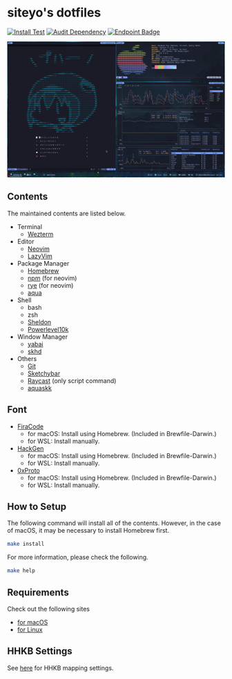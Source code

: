 # siteyo's dotfiles

[![Install Test](https://github.com/siteyo/dotfiles/actions/workflows/install-test.yml/badge.svg?branch=main)](https://github.com/siteyo/dotfiles/actions/workflows/install-test.yml)
[![Audit Dependency](https://github.com/siteyo/dotfiles/actions/workflows/audit-dependency.yml/badge.svg?branch=main)](https://github.com/siteyo/dotfiles/actions/workflows/audit-dependency.yml)
[![Endpoint Badge](https://img.shields.io/endpoint?url=https%3A%2F%2Fgist.githubusercontent.com%2Fsiteyo%2F093763e63c107ab23ebef0133c42e039%2Fraw%2Fvim-startuptime.json&style=flat)](https://github.com/siteyo/dotfiles/actions/workflows/nvim-startuptime.yml?query=branch%3Amain)

![macos-tiling](assets/macos/tiling.png)


## Contents

The maintained contents are listed below.

* Terminal
  * [Wezterm](https://wezfurlong.org/wezterm/index.html)
* Editor
  * [Neovim](https://neovim.io/)
  * [LazyVim](https://www.lazyvim.org/)
* Package Manager
  * [Homebrew](https://brew.sh/)
  * [npm](https://www.npmjs.com/) (for neovim)
  * [rye](https://github.com/astral-sh/rye) (for neovim)
  * [aqua](https://aquaproj.github.io/)
* Shell
  * bash
  * zsh
  * [Sheldon](https://github.com/rossmacarthur/sheldon)
  * [Powerlevel10k](https://github.com/romkatv/powerlevel10k)
* Window Manager
  * [yabai](https://github.com/koekeishiya/yabai)
  * [skhd](https://github.com/koekeishiya/skhd)
* Others
  * [Git](https://www.git-scm.com/)
  * [Sketchybar](https://felixkratz.github.io/SketchyBar/)
  * [Raycast](https://www.raycast.com/) (only script command)
  * [aquaskk](https://github.com/codefirst/aquaskk)


## Font

* [FiraCode](https://github.com/tonsky/FiraCode)
  * for macOS: Install using Homebrew. (Included in Brewfile-Darwin.)
  * for WSL: Install manually.
* [HackGen](https://github.com/yuru7/HackGen/releases)
  * for macOS: Install using Homebrew. (Included in Brewfile-Darwin.)
  * for WSL: Install manually.
* [0xProto](https://github.com/0xType/0xProto)
  * for macOS: Install using Homebrew. (Included in Brewfile-Darwin.)
  * for WSL: Install manually.

## How to Setup

The following command will install all of the contents.
However, in the case of macOS, it may be necessary to install Homebrew first.

```bash
make install
```

For more information, please check the following.

```bash
make help
```

## Requirements

Check out the following sites

* [for macOS](https://docs.brew.sh/Installation#macos-requirements)
* [for Linux](https://docs.brew.sh/Homebrew-on-Linux#requirements)

## HHKB Settings

See [here](./etc/hhkb/README.md) for HHKB mapping settings.

